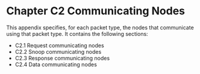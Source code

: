 # Chapter C2 Communicating Nodes

This appendix specifies, for each packet type, the nodes that communicate using that packet type. It contains the following sections:

- C2.1 Request communicating nodes
- C2.2 Snoop communicating nodes
- C2.3 Response communicating nodes
- C2.4 Data communicating nodes